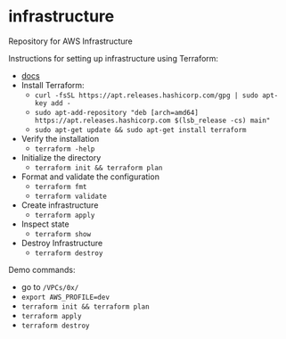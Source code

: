 # infrastructure
Repository for AWS Infrastructure

Instructions for setting up infrastructure using Terraform:
- [docs](https://learn.hashicorp.com/collections/terraform/aws-get-started)
- Install Terraform:
  - `curl -fsSL https://apt.releases.hashicorp.com/gpg | sudo apt-key add -`
  - `sudo apt-add-repository "deb [arch=amd64] https://apt.releases.hashicorp.com $(lsb_release -cs) main"`
  - `sudo apt-get update && sudo apt-get install terraform`
- Verify the installation
  - `terraform -help`
- Initialize the directory
  - `terraform init && terraform plan`
- Format and validate the configuration
  - `terraform fmt`
  - `terraform validate`
- Create infrastructure
  - `terraform apply`
- Inspect state
  - `terraform show`
- Destroy Infrastructure
  - `terraform destroy`

Demo commands:
- go to `/VPCs/0x/`
- `export AWS_PROFILE=dev`
- `terraform init && terraform plan`
- `terraform apply`
- `terraform destroy`
